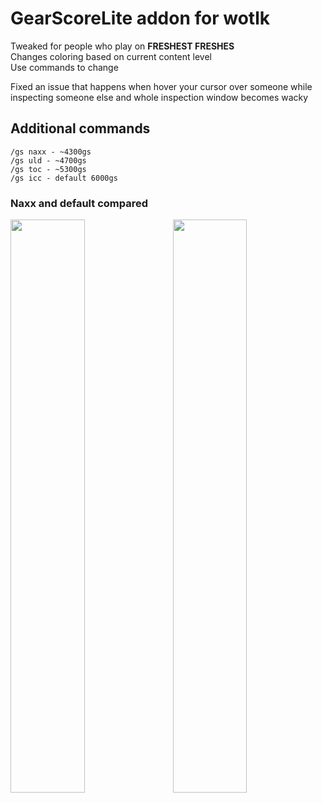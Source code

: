 # GearScoreLite addon for wotlk

Tweaked for people who play on **FRESHEST FRESHES**  
Changes coloring based on current content level  
Use commands to change

Fixed an issue that happens when hover your cursor over someone while inspecting someone else and whole inspection window becomes wacky

## Additional commands
    /gs naxx - ~4300gs
    /gs uld - ~4700gs
    /gs toc - ~5300gs
    /gs icc - default 6000gs

### Naxx and default compared
<a href="https://i.imgur.com/1ymf2Nq.png">
    <img src="https://i.imgur.com/1ymf2Nq.png" width="48.5%">
</a>
<a href="https://i.imgur.com/dCfAZXT.png">
    <img src="https://i.imgur.com/dCfAZXT.png" align="right" width="48.5%">
</a>
